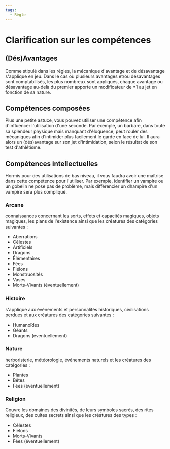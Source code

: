 ```yaml
---
tags:
  - Règle
---
```

# Clarification sur les compétences
## (Dés)Avantages
Comme stipulé dans les règles, la mécanique d'avantage et de désavantage s'applique en jeu.
Dans le cas où plusieurs avantages et/ou désavantages sont comptabilisés, les plus nombreux sont appliqués, chaque avantage ou désavantage au-delà du premier apporte un modificateur de ±1 au jet en fonction de sa nature.
## Compétences composées
Plus une petite astuce, vous pouvez utiliser une compétence afin d'influencer l'utilisation d'une seconde.
Par exemple, un barbare, dans toute sa splendeur physique mais manquant d'éloquence, peut rouler des mécaniques afin d'intimider plus facilement le garde en face de lui. Il aura alors un (dés)avantage sur son jet d'intimidation, selon le résultat de son test d'athlétisme.
## Compétences intellectuelles
Hormis pour des utilisations de bas niveau, il vous faudra avoir une maîtrise dans cette compétence pour l'utiliser. Par exemple, identifier un vampire ou un gobelin ne pose pas de problème, mais différencier un dhampire d'un vampire sera plus compliqué.
### Arcane
connaissances concernant les sorts, effets et capacités magiques, objets magiques, les plans de l'existence ainsi que les créatures des catégories suivantes :
- Aberrations
- Célestes
- Artificiels
- Dragons
- Élémentaires
- Fées
- Fiélons
- Monstruosités
- Vases
- Morts-Vivants (éventuellement)
### Histoire
s'applique aux événements et personnalités historiques, civilisations perdues et aux créatures des catégories suivantes :
- Humanoïdes
- Géants
- Dragons (éventuellement)
### Nature
herboristerie, météorologie, événements naturels et les créatures des catégories :
- Plantes
- Bêtes
- Fées (éventuellement)
### Religion
Couvre les domaines des divinités, de leurs symboles sacrés, des rites religieux, des cultes secrets ainsi que les créatures des types :
- Célestes
- Fiélons
- Morts-Vivants
- Fées (éventuellement)
